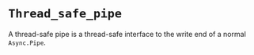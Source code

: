 # `Thread_safe_pipe`

A thread-safe pipe is a thread-safe interface to the write end of a normal
`Async.Pipe`.
